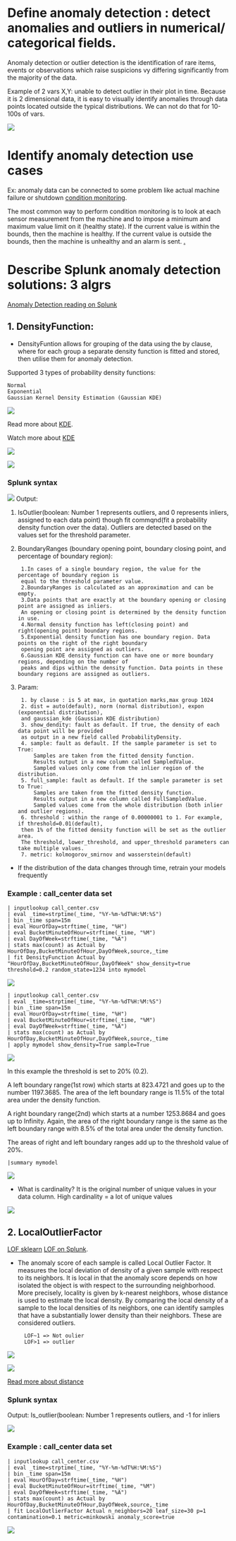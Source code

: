 # Define anomaly detection : detect anomalies and outliers in numerical/ categorical fields.
Anomaly detection or outlier detection is the identification of rare items, events or observations which raise suspicions vy differing significantly from the majority of the data.

Example of 2 vars X,Y: unable to detect outlier in their plot in time. Because it is 2 dimensional data, it is easy to visually identify anomalies through data points located outside the typical distributions. We can not do that for 10-100s of vars.

![](image./ad_2vars.png)
# Identify anomaly detection use cases
Ex: anomaly data can be connected to some problem like actual machine failure or shutdown [condition monitoring](https://en.wikipedia.org/wiki/Condition_monitoring). 

The most common way to perform condition monitoring is to look at each sensor measurement from the machine and to impose a minimum and maximum value limit on it (healthy state). If the current value is within the bounds, then the machine is healthy. If the current value is outside the bounds, then the machine is unhealthy and an alarm is sent.
[.](https://towardsdatascience.com/how-to-use-machine-learning-for-anomaly-detection-and-condition-monitoring-6742f82900d7)

# Describe Splunk anomaly detection solutions: 3 algrs
[Anomaly Detection reading on Splunk](https://docs.splunk.com/Documentation/MLApp/5.1.0/User/Algorithms#Anomaly_Detection)
## 1. DensityFunction:
* DensityFuntion allows for grouping of the data using the by clause, where for each group a separate density function is fitted and stored, then utilise them for anomaly detection.

Supported 3 types of probability density functions:

	Normal
	Exponential 
	Gaussian Kernel Density Estimation (Gaussian KDE)

![](image./KDE.png)

Read more about [KDE](https://rstudio-pubs-static.s3.amazonaws.com/238698_f5c485e2a4f2441dbc9a52ebda0fe8c0.html).

Watch more about [KDE](https://www.youtube.com/watch?v=x5zLaWT5KPs)

![](image./Exponential.png)

![](image./Normal.png)
### Splunk syntax
![](image./DF_syntax.png)
Output: 
1. IsOutlier(boolean: Number 1 represents outliers, and 0 represents inliers, assigned to each data point) though fit commqnd(fit a probability density function over the data). Outliers are detected based on the values set for the threshold parameter. 

2. BoundaryRanges (boundary opening point, boundary closing point, and percentage of boundary region):
		
		1.In cases of a single boundary region, the value for the percentage of boundary region is 
		equal to the threshold parameter value. 
		2.BoundaryRanges is calculated as an approximation and can be empty.
		3.Data points that are exactly at the boundary opening or closing point are assigned as inliers.
		An opening or closing point is determined by the density function in use.
		4.Normal density function has left(closing point) and right(opening point) boundary regions. 
		5.Exponential density function has one boundary region. Data points on the right of the right boundary 
		opening point are assigned as outliers.
		6.Gaussian KDE density function can have one or more boundary regions, depending on the number of 
		peaks and dips within the density function. Data points in these boundary regions are assigned as outliers.

3. Param:

		1. by clause : is 5 at max, in quotation marks,max group 1024
		2. dist = auto(default), norm (normal distribution), expon (exponential distribution),
		and gaussian_kde (Gaussian KDE distribution) 
		3. show_dendity: fault as default. If true, the density of each data point will be provided 
		as output in a new field called ProbabilityDensity.
		4. sample: fault as default. If the sample parameter is set to True:
			Samples are taken from the fitted density function.
			Results output in a new column called SampledValue.
			Sampled values only come from the inlier region of the distribution.
		5. full_sample: fault as default. If the sample parameter is set to True:
			Samples are taken from the fitted density function.
			Results output in a new column called FullSampledValue.
			Sampled values come from the whole distribution (both inlier and outlier regions).
		6. threshold : within the range of 0.00000001 to 1. For example, if threshold=0.01(default),
		then 1% of the fitted density function will be set as the outlier area.
		The threshold, lower_threshold, and upper_threshold parameters can take multiple values.
		7. metric: kolmogorov_smirnov and wasserstein(default)

* If the distribution of the data changes through time, retrain your models frequently

### Example : call_center data set

	| inputlookup call_center.csv
	| eval _time=strptime(_time, "%Y-%m-%dT%H:%M:%S")
	| bin _time span=15m
	| eval HourOfDay=strftime(_time, "%H")
	| eval BucketMinuteOfHour=strftime(_time, "%M")
	| eval DayOfWeek=strftime(_time, "%A")
	| stats max(count) as Actual by HourOfDay,BucketMinuteOfHour,DayOfWeek,source,_time
	| fit DensityFunction Actual by "HourOfDay,BucketMinuteOfHour,DayOfWeek" show_density=true threshold=0.2 random_state=1234 into mymodel
![](image./Df_fit.png)

	| inputlookup call_center.csv
	| eval _time=strptime(_time, "%Y-%m-%dT%H:%M:%S")
	| bin _time span=15m
	| eval HourOfDay=strftime(_time, "%H")
	| eval BucketMinuteOfHour=strftime(_time, "%M")
	| eval DayOfWeek=strftime(_time, "%A")
	| stats max(count) as Actual by HourOfDay,BucketMinuteOfHour,DayOfWeek,source,_time
	| apply mymodel show_density=True sample=True
![](image./DF_apply.png)
	
In this example the threshold is set to 20% (0.2). 

A left boundary range(1st row) which starts at 823.4721 and goes up to the number 1197.3685. The area of the left boundary range is 11.5% of the total area under the density function.

A right boundary range(2nd) which starts at a number 1253.8684 and goes up to Infinity. Again, the area of the right boundary range is the same as the left boundary range with 8.5% of the total area under the density function. 

The areas of right and left boundary ranges add up to the threshold value of 20%. 

	|summary mymodel
![](image./DF_summary.png)

* What is cardinality? It is the original number of unique values in your data column. High cardinality = a lot of unique values

![](image./DF.png)
## 2. LocalOutlierFactor
[LOF sklearn](https://scikit-learn.org/stable/modules/generated/sklearn.neighbors.LocalOutlierFactor.html)
[LOF on Splunk](http://docs.splunk.com/Documentation/MLApp/5.1.0/User/Algorithms#DensityFunction#LocalOutlierFactor).
* The anomaly score of each sample is called Local Outlier Factor. It measures the local deviation of density of a given sample with respect to its neighbors. It is local in that the anomaly score depends on how isolated the object is with respect to the surrounding neighborhood. More precisely, locality is given by k-nearest neighbors, whose distance is used to estimate the local density. By comparing the local density of a sample to the local densities of its neighbors, one can identify samples that have a substantially lower density than their neighbors. These are considered outliers.

		LOF~1 => Not oulier
		LOF>1 => outlier

![](image./LOF.png)

![](image./minkowski.png)

[Read more about distance](https://medium.com/@bhavnagupta0103/different-types-of-distances-used-in-machine-learning-83c4deae046)
### Splunk syntax
Output: Is_outlier(boolean: Number 1 represents outliers, and -1 for inliers

![](image./LOF_syntax.png)

### Example : call_center data set

	| inputlookup call_center.csv
	| eval _time=strptime(_time, "%Y-%m-%dT%H:%M:%S")
	| bin _time span=15m
	| eval HourOfDay=strftime(_time, "%H")
	| eval BucketMinuteOfHour=strftime(_time, "%M")
	| eval DayOfWeek=strftime(_time, "%A")
	| stats max(count) as Actual by HourOfDay,BucketMinuteOfHour,DayOfWeek,source,_time
	| fit LocalOutlierFactor Actual n_neighbors=20 leaf_size=30 p=1 contamination=0.1 metric=minkowski anomaly_score=true 
![](image./LOF_fit.png)
